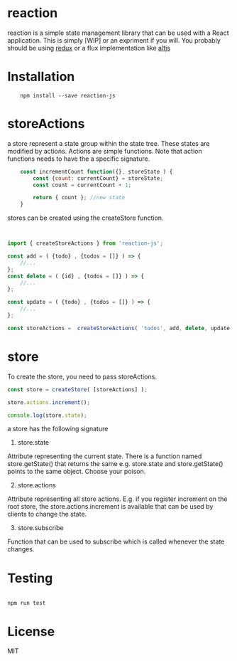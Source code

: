 reaction
========

reaction is a simple state management library that can be used with a React
application. This is simply [WIP] or an expriment if you will. You probably should be using [redux](https://www.google.com) or a flux implementation like [altjs](https://github.com/goatslacker/alt)

# Installation

```console
    npm install --save reaction-js
```

# storeActions
a store represent a state group within the state tree. These states are modified
by actions. Actions are simple functions. Note that action functions needs to have
the a specific signature.

```javascript
    const incrementCount function({}, storeState ) {
        const {count: currentCount} = storeState;
        const count = currentCount + 1;

        return { count }; //new state
    }
```

stores can be created using the createStore function.

```javascript


import { createStoreActions } from 'reaction-js';

const add = ( {todo} , {todos = []} ) => {
    //...
};
const delete = ( {id} , {todos = []} ) => {
    //...
};

const update = ( {todo} , {todos = []} ) => {
    //...
};

const storeActions =  createStoreActions( 'todos', add, delete, update );

```

# store

To create the store, you need to pass storeActions.

```javascript
const store = createStore( [storeActions] );

store.actions.increment();

console.log(store.state);

```

a store has the following signature

1. store.state

Attribute representing the current state. There is a function named store.getState()
that returns the same e.g. store.state and store.getState() points to the same object.
Choose your poison.

2. store.actions

Attribute representing all store actions. E.g. if you register increment on the root
store, the store.actions.increment is available that can be used by clients to change the state.

3. store.subscribe

Function that can be used to subscribe which is called whenever the state changes.

# Testing

```console

npm run test

```

# License

MIT
